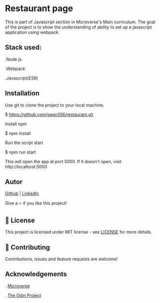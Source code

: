 # Restaurant page

This is part of Javascript section in Microverse's Main curriculum. The goal of the project is to show the understanding of  ability to set up a javascript application using webpack.

## Stack used:
.Node js

.Webpack

.Javascript(ES6)

## Installation 
Use git to clone the project to your local machine.

$ https://github.com/gagc056/restaurant.git

Install npm

$ npm install

Run the script start

$ npm run start

This will open the app at port 5000. If it doesn't open, visit http://localhost:5000

## Autor

[Github](https://github.com/gagc056)  | [LinkedIn](https://www.linkedin.com/in/gastoncosta/)

Give a ⭐️ if you like this project!

## 📝 License

This project is licensed under MIT license - see [LICENSE](/LICENSE) for more details.

## 🤝 Contributing

Contributions, issues and feature requests are welcome!

## Acknowledgements
. [Microverse](https://www.microverse.org/)

. [The Odin Project](https://www.theodinproject.com/)
